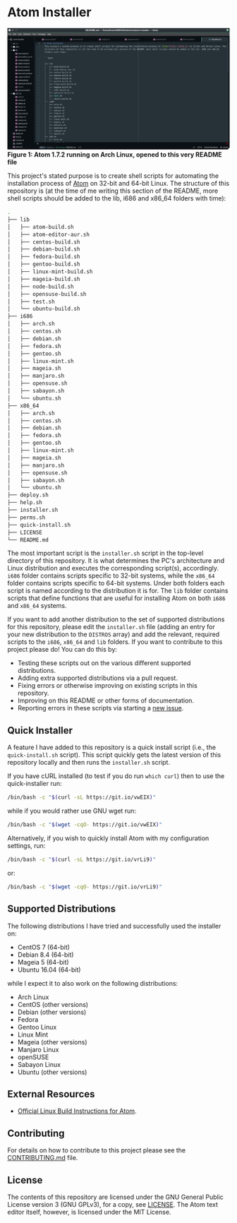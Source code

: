 # Atom Installer
<p><img src="/images/Atom-1.7.2-AI.png" alt="Atom 1.7.2 running on Arch Linux"><caption><b>Figure 1: Atom 1.7.2 running on Arch Linux, opened to this very README file</b></caption></p>

This project's stated purpose is to create shell scripts for automating the installation process of [Atom](https://atom.io) on 32-bit and 64-bit Linux. The structure of this repository is (at the time of me writing this section of the README, more shell scripts should be added to the lib, i686 and x86_64 folders with time):

```bash
.
├── lib
│   ├── atom-build.sh
│   ├── atom-editor-aur.sh
│   ├── centos-build.sh
│   ├── debian-build.sh
│   ├── fedora-build.sh
│   ├── gentoo-build.sh
│   ├── linux-mint-build.sh
│   ├── mageia-build.sh
│   ├── node-build.sh
│   ├── opensuse-build.sh
│   ├── test.sh
│   └── ubuntu-build.sh
├── i686
│   ├── arch.sh
│   ├── centos.sh
│   ├── debian.sh
│   ├── fedora.sh
│   ├── gentoo.sh
│   ├── linux-mint.sh
│   ├── mageia.sh
│   ├── manjaro.sh
│   ├── opensuse.sh
│   ├── sabayon.sh
│   └── ubuntu.sh
├── x86_64
│   ├── arch.sh
│   ├── centos.sh
│   ├── debian.sh
│   ├── fedora.sh
│   ├── gentoo.sh
│   ├── linux-mint.sh
│   ├── mageia.sh
│   ├── manjaro.sh
│   ├── opensuse.sh
│   ├── sabayon.sh
│   └── ubuntu.sh
├── deploy.sh
├── help.sh
├── installer.sh
├── perms.sh
├── quick-install.sh
├── LICENSE
└── README.md
```

The most important script is the `installer.sh` script in the top-level directory of this repository. It is what determines the PC's architecture and Linux distribution and executes the corresponding script(s), accordingly. `i686` folder contains scripts specific to 32-bit systems, while the `x86_64` folder contains scripts specific to 64-bit systems. Under both folders each script is named according to the distribution it is for. The `lib` folder contains scripts that define functions that are useful for installing Atom on both `i686` and `x86_64` systems.

If you want to add another distribution to the set of supported distributions for this repository, please edit the `installer.sh` file (adding an entry for your new distribution to the `DISTROS` array) and add the relevant, required scripts to the `i686`, `x86_64` and `lib` folders. If you want to contribute to this project please do! You can do this by:

* Testing these scripts out on the various different supported distributions.
* Adding extra supported distributions via a pull request.
* Fixing errors or otherwise improving on existing scripts in this repository.
* Improving on this README or other forms of documentation.
* Reporting errors in these scripts via starting a [new issue](https://github.com/fusion809/atom-installer/issues/new).

## Quick Installer
A feature I have added to this repository is a quick install script (i.e., the `quick-install.sh` script). This script quickly gets the latest version of this repository locally and then runs the `installer.sh` script.

If you have cURL installed (to test if you do run `which curl`) then to use the quick-installer run:

```bash
/bin/bash -c "$(curl -sL https://git.io/vwEIX)"
```

while if you would rather use GNU wget run:

```bash
/bin/bash -c "$(wget -cqO- https://git.io/vwEIX)"
```

Alternatively, if you wish to quickly install Atom with my configuration settings, run:

```bash
/bin/bash -c "$(curl -sL https://git.io/vrLi9)"
```

or:

```bash
/bin/bash -c "$(wget -cqO- https://git.io/vrLi9)"
```

## Supported Distributions
The following distributions I have tried and successfully used the installer on:

* CentOS 7 (64-bit)
* Debian 8.4 (64-bit)
* Mageia 5 (64-bit)
* Ubuntu 16.04 (64-bit)

while I expect it to also work on the following distributions:

* Arch Linux
* CentOS (other versions)
* Debian (other versions)
* Fedora
* Gentoo Linux
* Linux Mint
* Mageia (other versions)
* Manjaro Linux
* openSUSE
* Sabayon Linux
* Ubuntu (other versions)

## External Resources
* [Official Linux Build Instructions for Atom](https://github.com/atom/atom/blob/master/docs/build-instructions/linux.md).

## Contributing
For details on how to contribute to this project please see the [CONTRIBUTING.md](https://github.com/fusion809/lighttable-installer/blob/master/CONTRIBUTING.md) file.

## License
The contents of this repository are licensed under the GNU General Public License version 3 (GNU GPLv3), for a copy, see [LICENSE](/LICENSE). The Atom text editor itself, however, is licensed under the MIT License.
